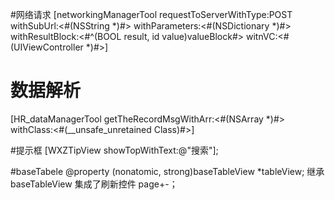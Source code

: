 
#网络请求
[networkingManagerTool requestToServerWithType:POST withSubUrl:<#(NSString *)#> withParameters:<#(NSDictionary *)#> withResultBlock:<#^(BOOL result, id value)valueBlock#> witnVC:<#(UIViewController *)#>]

# 数据解析
[HR_dataManagerTool getTheRecordMsgWithArr:<#(NSArray *)#>  withClass:<#(__unsafe_unretained Class)#>]

#提示框
[WXZTipView showTopWithText:@"搜索"];


#baseTabele
@property (nonatomic, strong)baseTableView *tableView;
继承baseTableView  集成了刷新控件 page+-；

